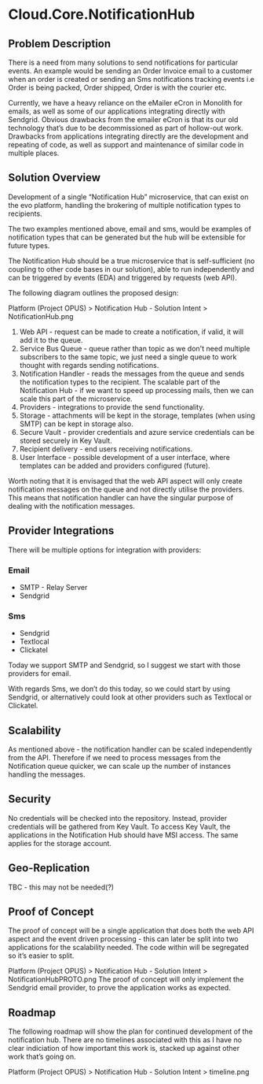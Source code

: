 # Cloud.Core.NotificationHub

## Problem Description
There is a need from many solutions to send notifications for particular events. An example would be sending an Order Invoice email to a customer when an order is created or sending an Sms notifications tracking events i.e Order is being packed, Order shipped, Order is with the courier etc.

Currently, we have a heavy reliance on the eMailer eCron in Monolith for emails, as well as some of our applications integrating directly with Sendgrid. Obvious drawbacks from the emailer eCron is that its our old technology that’s due to be decommissioned as part of hollow-out work. Drawbacks from applications integrating directly are the development and repeating of code, as well as support and maintenance of similar code in multiple places.

## Solution Overview
Development of a single “Notification Hub” microservice, that can exist on the evo platform, handling the brokering of multiple notification types to recipients.

The two examples mentioned above, email and sms, would be examples of notification types that can be generated but the hub will be extensible for future types.

The Notification Hub should be a true microservice that is self-sufficient (no coupling to other code bases in our solution), able to run independently and can be triggered by events (EDA) and triggered by requests (web API).

The following diagram outlines the proposed design:

Platform (Project OPUS) > Notification Hub - Solution Intent > NotificationHub.png
1. Web API - request can be made to create a notification, if valid, it will add it to the queue.
2. Service Bus Queue - queue rather than topic as we don't need multiple subscribers to the same topic, we just need a single queue to work thought with regards sending notifications.
3. Notification Handler - reads the messages from the queue and sends the notification types to the recipient. The scalable part of the Notification Hub - if we want to speed up processing mails, then we can scale this part of the microservice.
4. Providers - integrations to provide the send functionality.
5. Storage - attachments will be kept in the storage, templates (when using SMTP) can be kept in storage also.
6. Secure Vault - provider credentials and azure service credentials can be stored securely in Key Vault.
7. Recipient delivery - end users receiving notifications.
8. User Interface - possible development of a user interface, where templates can be added and providers configured (future).

Worth noting that it is envisaged that the web API aspect will only create notification messages on the queue and not directly utilise the providers. This means that notification handler can have the singular purpose of dealing with the notification messages.

## Provider Integrations
There will be multiple options for integration with providers:

### Email
- SMTP - Relay Server
- Sendgrid

### Sms
- Sendgrid
- Textlocal
- Clickatel

Today we support SMTP and Sendgrid, so I suggest we start with those providers for email.

With regards Sms, we don’t do this today, so we could start by using Sendgrid, or alternatively could look at other providers such as Textlocal or Clickatel.

## Scalability
As mentioned above - the notification handler can be scaled independently from the API. Therefore if we need to process messages from the Notification queue quicker, we can scale up the number of instances handling the messages.

## Security
No credentials will be checked into the repository. Instead, provider credentials will be gathered from Key Vault. To access Key Vault, the applications in the Notification Hub should have MSI access. The same applies for the storage account.

## Geo-Replication
TBC - this may not be needed(?)

## Proof of Concept
The proof of concept will be a single application that does both the web API aspect and the event driven processing - this can later be split into two applications for the scalability needed. The code within will be segregated so it’s easier to split.

Platform (Project OPUS) > Notification Hub - Solution Intent > NotificationHubPROTO.png
The proof of concept will only implement the Sendgrid email provider, to prove the application works as expected.

## Roadmap
The following roadmap will show the plan for continued development of the notification hub. There are no timelines associated with this as I have no clear indiciation of how important this work is, stacked up against other work that’s going on.

Platform (Project OPUS) > Notification Hub - Solution Intent > timeline.png
 